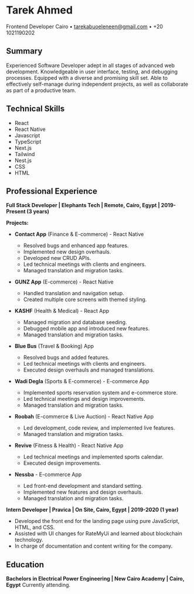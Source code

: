 # Tarek Ahmed
Frontend Developer
Cairo 
• tarekabuoeleneen@gmail.com 
• +20 1021190202

## Summary
Experienced Software Developer adept in all stages of advanced web development. Knowledgeable in user interface, testing, and debugging processes. Equipped with a diverse and promising skill set. Able to effectively self-manage during independent projects, as well as collaborate as part of a productive team.

## Technical Skills
- React
- React Native
- Javascript
- TypeScript
- Next.js
- Tailwind
- Nest.js
- CSS
- HTML

## Professional Experience

**Full Stack Developer | Elephants Tech | Remote, Cairo, Egypt | 2019-Present (3 years)**

**Projects:**
- **Contact App** (Finance & E-commerce) - React Native
   - Resolved bugs and enhanced app features.
   - Implemented new design overhauls.
   - Developed new CRUD APIs.
   - Led technical meetings with clients and engineers.
   - Managed translation and migration tasks.

- **GUNZ App** (E-commerce) - React Native
   - Handled translation and navigation setup.
   - Created multiple core screens with themed styling.

- **KASHF** (Health & Medical) - React App
   - Managed migration and database seeding.
   - Debugged mobile app and introduced new features.
   - Managed translation and migration tasks.

- **Blue Bus** (Travel & Booking) App
   - Resolved bugs and added features.
   - Led technical meetings with clients and engineers.
   - Executed design overhauls and managed translations.

- **Wadi Degla** (Sports & E-commerce) - E-commerce App
   - Implemented sports reservation system and e-commerce store.
   - Led technical meetings and design improvements.
   - Managed translation and migration tasks.

- **Roobah** (E-commerce & Live Auction) - React Native App
   - Led development, code review, and implemented live features.
   - Managed translation and migration tasks.

- **Revive** (Fitness & Health) - React Native App
   - Led technical meetings and implemented sports calendar.
   - Executed design improvements.

- **Nessba** - E-commerce App
   - Led front-end development and standard setting.
   - Implemented new features and design overhauls.
   - Managed translation and migration tasks.

**Intern Developer | Pravica | On Site, Cairo, Egypt | 2019-2020 (1 year)**
- Developed the front end for the landing page using pure JavaScript, HTML, and CSS.
- Assisted with UI changes for RateMyUi and learned about blockchain technology.
- In charge of documentation and content writing for the company.

## Education
**Bachelors in Electrical Power Engineering | New Cairo Academy | Cairo, Egypt**
Currently attending.
